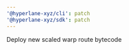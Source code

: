 ```yaml
---
'@hyperlane-xyz/cli': patch
'@hyperlane-xyz/sdk': patch
---
```


Deploy new scaled warp route bytecode
